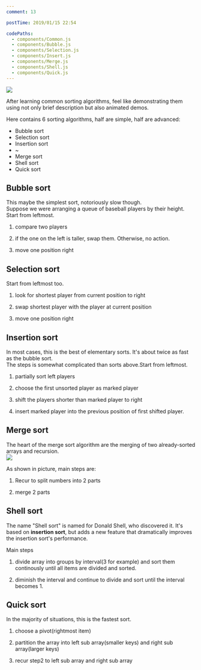 ```yaml
---
comment: 13

postTime: 2019/01/15 22:54

codePaths:
  - components/Common.js
  - components/Bubble.js
  - components/Selection.js
  - components/Insert.js
  - components/Merge.js
  - components/Shell.js
  - components/Quick.js
---
```


![](https://terry-su.github.io/BlogCDN/images/simpson-evolution.jpg)    

After learning common sorting algorithms, feel like demonstrating them using not only brief description but also animated demos.

Here contains 6 sorting algorithms, half are simple, half are advanced:
* Bubble sort
* Selection sort
* Insertion sort
* ~
* Merge sort
* Shell sort
* Quick sort



## Bubble sort
This maybe the simplest sort, notoriously slow though.  
Suppose we were arranging a queue of baseball players by their height. 
Start from leftmost.

1. compare two players 

2. if the one on the left is taller, swap them. Otherwise, no action.

3. move one position right

<Bubble />


## Selection sort
Start from leftmost too.

1. look for shortest player from current position to right

2. swap shortest player with the player at current position

3. move one position right


<Selection />


## Insertion sort
In most cases, this is the best of elementary sorts. It's about twice as fast as the bubble sort.  
The steps is somewhat complicated than sorts above.Start from leftmost.

1. partially sort left players

2. choose the first unsorted player as marked player

3. shift the players shorter than marked player to right

4. insert marked player into the previous  position of first shifted player.

<Insert />





## Merge sort
The heart of the merge sort algorithm are the merging of two already-sorted arrays and recursion.  
![](https://upload.wikimedia.org/wikipedia/commons/thumb/e/e6/Merge_sort_algorithm_diagram.svg/800px-Merge_sort_algorithm_diagram.svg.png)

As shown in picture, main steps are:

1. Recur to split numbers into 2 parts

2. merge 2 parts

<Merge />

## Shell sort
The name "Shell sort" is named for Donald Shell, who discovered it. It's based on **insertion sort**, but adds a new feature that dramatically improves the insertion sort's performance.  

Main steps

1. divide array into groups by interval(3 for example) and sort them continously until all items are divided and sorted.

2. diminish the interval and continue to divide and sort until the interval becomes 1.

<Shell />



## Quick sort
In the majority of situations, this is the fastest sort.

1. choose a pivot(rightmost item)

2. partition the array into left sub array(smaller keys) and right sub array(larger keys)

3. recur step2 to left sub array and right sub array
